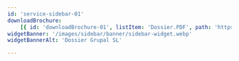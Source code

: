 ```yaml
---
id: 'service-sidebar-01'
downloadBrochure:
    [{ id: 'downloadBrochure-01', listItem: 'Dossier.PDF', path: 'https://drive.google.com/file/d/1oWoU5fz-0b3XMFkH618E5PyI2PQOWE8P/view?usp=sharing' }]
widgetBanner: '/images/sidebar/banner/sidebar-widget.webp'
widgetBannerAlt: 'Dossier Grupal SL'

---
```



